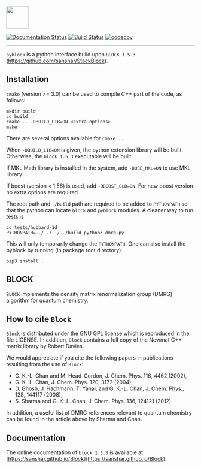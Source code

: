 
<img src="https://raw.githubusercontent.com/sanshar/Block/master/README_Examples/block_logo.jpg" width="60px" height="60px" />

[![Documentation Status](https://readthedocs.org/projects/pyblock-dmrg/badge/?version=latest)](https://pyblock-dmrg.readthedocs.io/en/latest/?badge=latest)
[![Build Status](https://travis-ci.org/hczhai/pyblock.svg?branch=master)](https://travis-ci.org/hczhai/pyblock)
[![codecov](https://codecov.io/gh/hczhai/pyblock/branch/master/graph/badge.svg)](https://codecov.io/gh/hczhai/pyblock)

-------------------------------------------------

`pyblock` is a python interface build upon `BLOCK 1.5.3` (https://github.com/sanshar/StackBlock).

Installation
------------

`cmake` (version >= 3.0) can be used to compile C++ part of the code, as follows:

    mkdir build
    cd build
    cmake .. -DBUILD_LIB=ON <extra options>
    make

There are several options available for `cmake ..`.

When `-DBUILD_LIB=ON` is given, the python extension library
will be built. Otherwise, the `block 1.5.3` executable will be built.

If MKL Math library is installed in the system, add `-DUSE_MKL=ON` to use MKL library.

If boost (version < 1.56) is used, add `-DBOOST_OLD=ON`. For new boost version no extra options are required.

The root path and `./build` path are required to be added to `PYTHONPATH` so that the python can locate `block` and `pyblock` modules. A cleaner way to run tests is

    cd tests/hubbard-1d
    PYTHONPATH=../..:../../build python3 dmrg.py

This will only temporarily change the `PYTHONPATH`. One can also install the pyblock by running (in package root directory)

    pip3 install .

BLOCK
-----

`BLOCK` implements the density matrix renormalization group (DMRG) algorithm for quantum chemistry.

How to cite `Block`
-------------------

`Block` is distributed under the GNU GPL license which is reproduced in the file LICENSE.
In addition, `Block` contains a full copy of the Newmat C++ matrix library by Robert Davies.

We would appreciate if you cite the following papers in publications resulting from the
use of `Block`:

* G. K.-L. Chan and M. Head-Gordon, J. Chem. Phys. 116, 4462 (2002),
* G. K.-L. Chan, J. Chem. Phys. 120, 3172 (2004),
* D. Ghosh, J. Hachmann, T. Yanai, and G. K.-L. Chan, J. Chem. Phys., 128, 144117 (2008),
* S. Sharma and G. K-.L. Chan, J. Chem. Phys. 136, 124121 (2012).

In addition, a useful list of DMRG references relevant to quantum chemistry can be found
in the article above by Sharma and Chan.

Documentation
-------------

The online documentation of `block 1.5.3` is available at [https://sanshar.github.io/Block](https://sanshar.github.io/Block).

